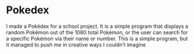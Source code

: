 # Pokedex
 I made a Pokédex for a school project. It is a simple program that displays a random Pokémon out of the 1080 total Pokémon, or the user can search for a specific Pokémon via their name or number. This is a simple program, but it managed to push me in creative ways I couldn’t imagine
